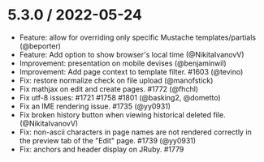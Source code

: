 # 5.3.0 / 2022-05-24

* Feature: allow for overriding only specific Mustache templates/partials (@beporter)
* Feature: Add option to show browser's local time (@NikitaIvanovV)
* Improvement: presentation on mobile devises (@benjaminwil)
* Improvement: Add page context to template filter. #1603 (@tevino)
* Fix: restore normalize check on file upload (@manofstick)
* Fix mathjax on edit and create pages. #1772 (@fhchl)
* Fix utf-8 issues: #1721 #1758 #1801 (@basking2, @dometto)
* Fix an IME rendering issue. #1735 (@yy0931)
* Fix broken history button when viewing historical deleted file. (@NikitaIvanovV)
* Fix: non-ascii characters in page names are not rendered correctly in the preview tab of the "Edit" page. #1739 (@yy0931)
* Fix: anchors and header display on JRuby. #1779